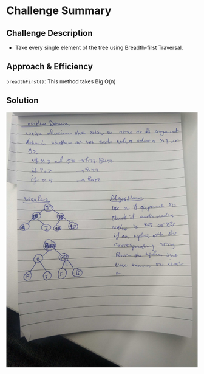 # Challenge Summary

## Challenge Description
- Take every single element of the tree using Breadth-first Traversal.

## Approach & Efficiency
`breadthFirst()`: This method takes Big O(n)

## Solution

![](assesst/55.jpg)
